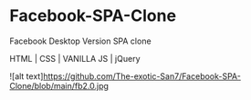 # Facebook-SPA-Clone
Facebook Desktop Version SPA clone

HTML | CSS | VANILLA JS | jQuery

![alt text]https://github.com/The-exotic-San7/Facebook-SPA-Clone/blob/main/fb2.0.jpg



